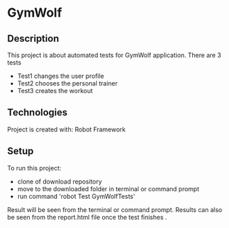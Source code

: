 # GymWolf

## Description
This project is about automated tests for GymWolf application. 
There are 3 tests
* Test1 changes the user profile 
* Test2 chooses the personal trainer
* Test3 creates the workout 

## Technologies
Project is created with:
Robot Framework

## Setup
To run this project:
* clone of download repository
* move to the downloaded folder in terminal or command prompt
* run command 'robot Test GymWolfTests'

Result will be seen from the terminal or command prompt.
Results can also be seen from the report.html file once the test finishes .



